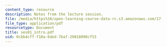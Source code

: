```yaml
---
content_type: resource
description: Notes from the lecture session.
file: /media/https%3A/open-learning-course-data-rc.s3.amazonaws.com/17-55j-introduction-to-latin-american-studies-fall-2006/0cbb4cfff10a6ded7baf29818090cf53_ses01_intro.pdf
file_type: application/pdf
resourcetype: Document
title: ses01_intro.pdf
uid: 0cbb4cff-f10a-6ded-7baf-29818090cf53
---
```

